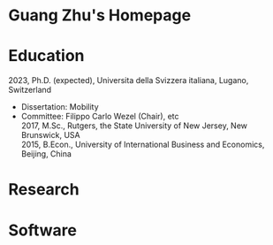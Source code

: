 # Guang Zhu's Homepage

# Education
2023, Ph.D. (expected), Universita della Svizzera italiana, Lugano, Switzerland  
* Dissertation: Mobility  
* Committee: Filippo Carlo Wezel (Chair), etc  
2017, M.Sc., Rutgers, the State University of New Jersey, New Brunswick, USA  
2015, B.Econ., University of International Business and Economics, Beijing, China

# Research





# Software
